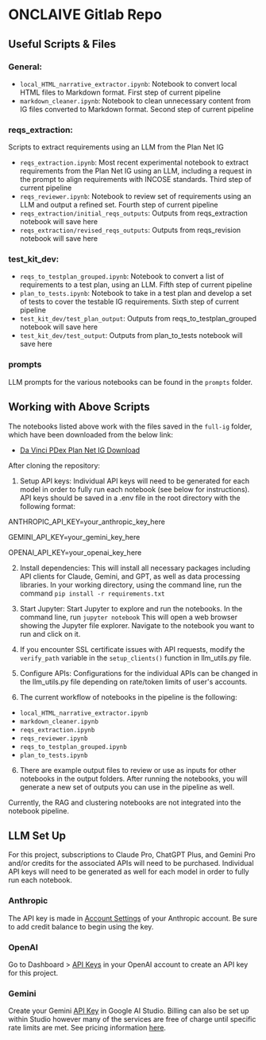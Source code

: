 # ONCLAIVE Gitlab Repo 

## Useful Scripts & Files 
### General: 
- `local_HTML_narrative_extractor.ipynb`: Notebook to convert local HTML files to Markdown format. First step of current pipeline
- `markdown_cleaner.ipynb`: Notebook to clean unnecessary content from IG files converted to Markdown format. Second step of current pipeline

### reqs_extraction: 
Scripts to extract requirements using an LLM from the Plan Net IG
- `reqs_extraction.ipynb`: Most recent experimental notebook to extract requirements from the Plan Net IG using an LLM, including a request in the prompt to align requirements with INCOSE standards. Third step of current pipeline
- `reqs_reviewer.ipynb`: Notebook to review set of requirements using an LLM and output a refined set. Fourth step of current pipeline
- `reqs_extraction/initial_reqs_outputs`: Outputs from reqs_extraction notebook will save here
- `reqs_extraction/revised_reqs_outputs`: Outputs from reqs_revision notebook will save here

### test_kit_dev: 
- `reqs_to_testplan_grouped.ipynb`: Notebook to convert a list of requirements to a test plan, using an LLM. Fifth step of current pipeline
- `plan_to_tests.ipynb`: Notebook to take in a test plan and develop a set of tests to cover the testable IG requirements. Sixth step of current pipeline
- `test_kit_dev/test_plan_output`: Outputs from reqs_to_testplan_grouped notebook will save here
- `test_kit_dev/test_output`: Outputs from plan_to_tests notebook will save here

### prompts
LLM prompts for the various notebooks can be found in the `prompts` folder.

## Working with Above Scripts

The notebooks listed above work with the files saved in the `full-ig` folder, which have been downloaded from the below link:

- [Da Vinci PDex Plan Net IG Download](https://build.fhir.org/ig/HL7/davinci-pdex-plan-net/downloads.html)

After cloning the repository: 

1. Setup API keys: Individual API keys will need to be generated for each model in order to fully run each notebook (see below for instructions). API keys should be saved in a .env file in the root directory with the following format: 

ANTHROPIC_API_KEY=your_anthropic_key_here

GEMINI_API_KEY=your_gemini_key_here

OPENAI_API_KEY=your_openai_key_here

2. Install dependencies: This will install all necessary packages including API clients for Claude, Gemini, and GPT, as well as data processing libraries.
In your working directory, using the command line, run the command `pip install -r requirements.txt`

3. Start Jupyter: Start Jupyter to explore and run the notebooks.
In the command line, run `jupyter notebook`
This will open a web browser showing the Jupyter file explorer. Navigate to the notebook you want to run and click on it.

4. If you encounter SSL certificate issues with API requests, modify the `verify_path` variable in the `setup_clients()` function in llm_utils.py file.

5. Configure APIs: Configurations for the individual APIs can be changed in the llm_utils.py file depending on rate/token limits of user's accounts.

5. The current workflow of notebooks in the pipeline is the following: 
- `local_HTML_narrative_extractor.ipynb`
- `markdown_cleaner.ipynb`
- `reqs_extraction.ipynb`
- `reqs_reviewer.ipynb`
- `reqs_to_testplan_grouped.ipynb`
- `plan_to_tests.ipynb`

6. There are example output files to review or use as inputs for other notebooks in the output folders. After running the notebooks, you will generate a new set of outputs you can use in the pipeline as well.

Currently, the RAG and clustering notebooks are not integrated into the notebook pipeline.

## LLM Set Up

For this project, subscriptions to Claude Pro, ChatGPT Plus, and Gemini Pro and/or credits for the associated APIs will need to be purchased. Individual API keys will need to be generated as well for each model in order to fully run each notebook. 

### Anthropic

The API key is made in [Account Settings](https://console.anthropic.com/account/keys) of your Anthropic account. Be sure to add credit balance to begin using the key. 

### OpenAI

Go to Dashboard > [API Keys](https://platform.openai.com/api-keys) in your OpenAI account to create an API key for this project. 

### Gemini

Create your Gemini [API Key](https://aistudio.google.com/app/apikey?_gl=1*nc11k*_ga*OTIzNzIyMjM0LjE3MzYzNjM5Nzc.*_ga_P1DBVKWT6V*MTczNjM2Mzk3Ni4xLjAuMTczNjM2Mzk3Ni42MC4wLjEyOTEyNzA3OTM.) in Google AI Studio. Billing can also be set up within Studio however many of the services are free of charge until specific rate limits are met. See pricing information [here](https://ai.google.dev/pricing?_gl=1*1ktr08b*_ga*OTIzNzIyMjM0LjE3MzYzNjM5Nzc.*_ga_P1DBVKWT6V*MTczNjM2Mzk3Ni4xLjEuMTczNjM2Mzk3OS41Ny4wLjEyOTEyNzA3OTM.#1_5flash). 

